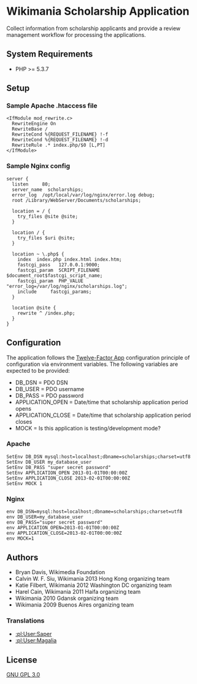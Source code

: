Wikimania Scholarship Application
=================================

Collect information from scholarship applicants and provide a review
management workflow for processing the applications.


System Requirements
-------------------
* PHP >= 5.3.7


Setup
-----

### Sample Apache .htaccess file

```
<IfModule mod_rewrite.c>
  RewriteEngine On
  RewriteBase /
  RewriteCond %{REQUEST_FILENAME} !-f
  RewriteCond %{REQUEST_FILENAME} !-d
  RewriteRule .* index.php/$0 [L,PT]
</IfModule>
```

### Sample Nginx config

```
server {
  listen     80;
  server_name  scholarships;
  error_log  /opt/local/var/log/nginx/error.log debug;
  root /Library/WebServer/Documents/scholarships;

  location = / {
    try_files @site @site;
  }

  location / {
    try_files $uri @site;
  }

  location ~ \.php$ {
    index  index.php index.html index.htm;
    fastcgi_pass   127.0.0.1:9000;
    fastcgi_param  SCRIPT_FILENAME  $document_root$fastcgi_script_name;
    fastcgi_param  PHP_VALUE "error_log=/var/log/nginx/scholarships.log";
    include     fastcgi_params;
  }

  location @site {
    rewrite ^ /index.php;
  }
}
```

Configuration
-------------

The application follows the [Twelve-Factor App](http://12factor.net/)
configuration principle of configuration via environment variables. The
following variables are expected to be provided:

* DB_DSN = PDO DSN
* DB_USER = PDO username
* DB_PASS = PDO password
* APPLICATION_OPEN = Date/time that scholarship application period opens
* APPLICATION_CLOSE = Date/time that scholarship application period closes
* MOCK = Is this application is testing/development mode?

### Apache
````
SetEnv DB_DSN mysql:host=localhost;dbname=scholarships;charset=utf8
SetEnv DB_USER my_database_user
SetEnv DB_PASS "super secret password"
SetEnv APPLICATION_OPEN 2013-01-01T00:00:00Z
SetEnv APPLICATION_CLOSE 2013-02-01T00:00:00Z
SetEnv MOCK 1
````

### Nginx
````
env DB_DSN=mysql:host=localhost;dbname=scholarships;charset=utf8
env DB_USER=my_database_user
env DB_PASS="super secret password"
env APPLICATION_OPEN=2013-01-01T00:00:00Z
env APPLICATION_CLOSE=2013-02-01T00:00:00Z
env MOCK=1
````

Authors
-------
* Bryan Davis, Wikimedia Foundation
* Calvin W. F. Siu, Wikimania 2013 Hong Kong organizing team
* Katie Filbert, Wikimania 2012 Washington DC organizing team
* Harel Cain, Wikimania 2011 Haifa organizing team
* Wikimania 2010 Gdansk organizing team
* Wikimania 2009 Buenos Aires organizing team

### Translations
* [:pl:User:Saper](http://pl.wikipedia.org/wiki/User:Saper "Saper")
* [:pl:User:Magalia](http://pl.wikipedia.org/wiki/User:Magalia "Magalia")


License
-------
[GNU GPL 3.0](www.gnu.org/copyleft/gpl.html "GNU GPL 3.0")
